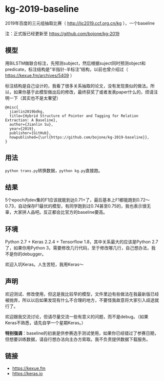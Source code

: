 # kg-2019-baseline
2019年百度的三元组抽取比赛（ http://lic2019.ccf.org.cn/kg ），一个baseline

注：正式版已经更新至 https://github.com/bojone/kg-2019

## 模型
用BiLSTM做联合标注，先预测subject，然后根据suject同时预测object和predicate，标注结构是“半指针-半标注”结构，以前也曾介绍过（ https://kexue.fm/archives/5409 ）

标注结构是自己设计的，我看了很多关系抽取的论文，没有发现类似的做法。所以，如果你基于此模型做出后的修改，最终获奖了或者发表paper什么的，烦请注明一下（其实也不是太奢望）

```
@misc{
  jianlin2019bdkg,
  title={Hybrid Structure of Pointer and Tagging for Relation Extraction: A Baseline},
  author={Jianlin Su},
  year={2019},
  publisher={GitHub},
  howpublished={\url{https://github.com/bojone/kg-2019-baseline}},
}
```

## 用法
`python trans.py`转换数据，`python kg.py`直接跑。

## 结果
5个epoch内dev集的F1应该就能到达0.71+了，最后基本上F1都能跑到0.72～0.73，自动保存F1最优的模型，有同学跑到过0.74甚至0.75的，我也表示很无辜，大家拼人品吧。反正都会比官方的baseline要高。

## 环境
Python 2.7 + Keras 2.2.4 + Tensorflow 1.8，其中关系最大的应该是Python 2.7了，如果你用Python 3，需要修改几行代码，至于修改哪几行，自己想办法，我不是你的debugger。

欢迎入坑Keras。人生苦短，我用Keras～

## 声明
欢迎测试、修改使用，但这是我比较早的模型，文件里边有些做法在我最新版已经被抛弃，所以以后如果发现有什么不合理的地方，不要怪我故意将大家引入歧途就行了。

欢迎跟我交流讨论，但请尽量交流一些有意义的问题，而不是debug。（如果Keras不熟悉，请先自学一个星期Keras。）

<strong>特别强调</strong>：baseline的初衷是供参赛选手测试使用，如果你已经错过了参赛日期，但想要训练数据，请自行想办法向主办方索取。我不负责提供数据下载服务。

## 链接
- https://kexue.fm
- https://keras.io
